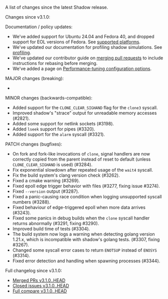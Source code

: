 A list of changes since the latest Shadow release.

Changes since v3.1.0:

Documentation / policy updates:

* We've added support for Ubuntu 24.04 and Fedora 40, and dropped support for EOL versions of Fedora. See [supported platforms](https://shadow.github.io/docs/guide/supported_platforms.html).
* We've updated our documentation for profiling shadow simulations. See [profiling](https://shadow.github.io/docs/guide/profiling.html).
* We've updated our contributor guide on [merging pull requests](https://shadow.github.io/docs/guide/pull_requests.html#merging) to include instructions for rebasing before merging.
* We've added a page on [Performance-tuning configuration options](https://shadow.github.io/docs/guide/perf_config_options.html).

MAJOR changes (breaking):

*

MINOR changes (backwards-compatible):

* Added support for the `CLONE_CLEAR_SIGHAND` flag for the `clone3` syscall.
* Improved shadow's "strace" output for unreadable memory accesses (#2821).
* Added some support for netlink sockets (#3198).
* Added `lseek` support for pipes (#3320).
* Added support for the `alarm` syscall (#3321).

PATCH changes (bugfixes):

* On fork and fork-like invocations of `clone`, signal handlers are now correctly copied
from the parent instead of reset to default (unless `CLONE_CLEAR_SIGHAND` is used) (#3284).
* Fix exponential slowdown after repeated usage of the `wait4` syscall.
* Fix the build system's clang version check (#3262).
* Fixed a cmake warning (#3269).
* Fixed epoll edge trigger behavior with files (#3277, fixing issue #3274).
* Fixed `--version` output (#3287).
* Fixed a panic-causing race condition when logging unsupported syscall numbers (#3288).
* Fixed behaviour of edge-triggered epoll when more data arrives (#3243).
* Fixed some panics in debug builds when the `clone` syscall handler returns abnormally (#3291, fixing #3290).
* Improved build time of tests (#3304).
* The build system now logs a warning when detecting golang version 1.21.x, which is
incompatible with shadow's golang tests. (#3307, fixing #3267).
* Changed some syscall error cases to return `ENOTSUP` instead of `ENOSYS` (#3314).
* Fixed error detection and handling when spawning processes (#3344).

Full changelog since v3.1.0:

- [Merged PRs v3.1.0..HEAD](https://github.com/shadow/shadow/pulls?q=is%3Apr+merged%3A2023-12-30T20%3A30-0400..2033-12-30T20%3A30-0400)
- [Closed issues v3.1.0..HEAD](https://github.com/shadow/shadow/issues?q=is%3Aissue+closed%3A2023-12-30T20%3A30-0400..2033-12-30T20%3A30-0400)
- [Full compare v3.1.0..HEAD](https://github.com/shadow/shadow/compare/v3.1.0...HEAD)
